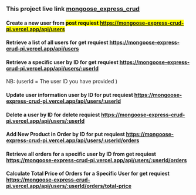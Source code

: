 ### This project live link [mongoose_express_crud](https://mongoose-express-crud-pi.vercel.app/)

#### Create a new user from <mark>post<mark> requiest https://mongoose-express-crud-pi.vercel.app/api/users

#### Retrieve a list of all users for get requiest https://mongoose-express-crud-pi.vercel.app/api/users

#### Retrieve a specific user by ID for get requiest https://mongoose-express-crud-pi.vercel.app/api/users/:userId

NB: (userId = The user ID you have provided )

#### Update user information user by ID for put requiest https://mongoose-express-crud-pi.vercel.app/api/users/:userId

#### Delete a user by ID for delete requiest https://mongoose-express-crud-pi.vercel.app/api/users/:userId

#### Add New Product in Order by ID for put requiest https://mongoose-express-crud-pi.vercel.app/api/users/:userId/orders

#### Retrieve all orders for a specific user by ID from get requiest https://mongoose-express-crud-pi.vercel.app/api/users/:userId/orders

#### Calculate Total Price of Orders for a Specific User for get requiest https://mongoose-express-crud-pi.vercel.app/api/users/:userId/orders/total-price
